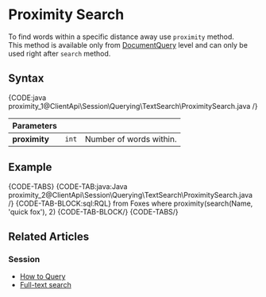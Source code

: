 # Proximity Search

To find words within a specific distance away use `proximity` method.  
This method is available only from [DocumentQuery](../../../../client-api/session/querying/document-query/what-is-document-query) level and can only be used right after `search` method.

## Syntax

{CODE:java proximity_1@ClientApi\Session\Querying\TextSearch\ProximitySearch.java /}

| Parameters | | |
| ------------- | ------------- | ----- |
| **proximity** | `int` | Number of words within. |

## Example

{CODE-TABS}
{CODE-TAB:java:Java proximity_2@ClientApi\Session\Querying\TextSearch\ProximitySearch.java /}
{CODE-TAB-BLOCK:sql:RQL}
from Foxes
where proximity(search(Name, 'quick fox'), 2)
{CODE-TAB-BLOCK/}
{CODE-TABS/}

## Related Articles

### Session

- [How to Query](../../../../client-api/session/querying/how-to-query)
- [Full-text search](../../../../client-api/session/querying/text-search/full-text-search)
